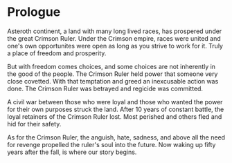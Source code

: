 # Prologue

Asteroth continent, a land with many long lived races, has prospered under the great Crimson Ruler. Under the Crimson empire, races were united and one's own opportunites were open as long as you strive to work for it. Truly a place of freedom and prosperity.

But with freedom comes choices, and some choices are not inherently in the good of the people. The Crimson Ruler held power that someone very close covetted. With that temptation and greed an inexcusable action was done. The Crimson Ruler was betrayed and regicide was committed.

A civil war between those who were loyal and those who wanted the power for their own purposes struck the land. After 10 years of constant battle, the loyal retainers of the Crimson Ruler lost. Most perished and others fled and hid for their safety. 

As for the Crimson Ruler, the anguish, hate, sadness, and above all the need for revenge propelled the ruler's soul into the future. Now waking up fifty years after the fall, is where our story begins.